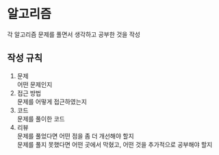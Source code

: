# 알고리즘
각 알고리즘 문제를 풀면서 생각하고 공부한 것을 작성

## 작성 규칙
1. 문제  
    어떤 문제인지
2. 접근 방법  
    문제를 어떻게 접근하였는지
3. 코드  
    문제를 풀이한 코드
4. 리뷰  
    문제를 풀었다면 어떤 점을 좀 더 개선해야 할지  
    문제를 풀지 못했다면 어떤 곳에서 막혔고, 어떤 것을 추가적으로 공부해야 할지